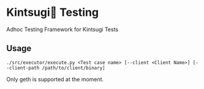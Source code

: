 # Kintsugi🍵 Testing
Adhoc Testing Framework for Kintsugi Tests

## Usage
```
./src/executor/execute.py <Test case name> [--client <Client Name>] [--client-path /path/to/client/binary]
```

Only geth is supported at the moment.